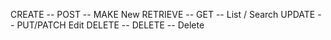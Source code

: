 CREATE -- POST -- MAKE New
RETRIEVE -- GET -- List / Search
UPDATE -- PUT/PATCH Edit
DELETE -- DELETE -- Delete

